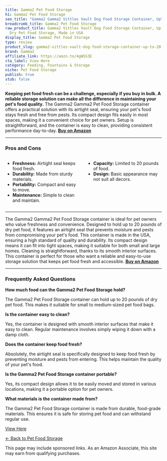 ```yaml
---
title: Gamma2 Pet Food Storage
h1: Gamma2 Pet Food Storage
seo_title: "Gamma2 Gamma2 Vittles Vault Dog Food Storage Container, Up\u2026"
breadcrumb_title: Gamma2 Pet Food Storage
raw_product_title: Gamma2 Vittles Vault Dog Food Storage Container, Up to 20 Pounds
  Dry Pet Food Storage, Made in USA
display_title: Gamma2 Pet Food Storage
type: review
product_slug: gamma2-vittles-vault-dog-food-storage-container-up-to-20-pounds-dry-pet-d4e89878
brand: Gamma2
affiliate_link: https://amzn.to/4gWSS3E
cta_label: View Here
category: Feeding, Fountains & Storage
niche: Pet Food Storage
publish: true
stub: false
---
```


<div id="intro" class="full-width">
  <p><strong>Keeping pet food fresh can be a challenge, especially if you buy in bulk. A reliable storage solution can make all the difference in maintaining your pet's food quality.</strong> The Gamma2 Gamma2 Pet Food Storage container offers a practical solution with its airtight seal, ensuring your pet's food stays fresh and free from pests. Its compact design fits easily in most spaces, making it a convenient choice for pet owners. Setup is straightforward, and the container is easy to clean, providing consistent performance day-to-day. <a href="https://amzn.to/4gWSS3E" rel="nofollow sponsored noopener" target="_blank"><strong>Buy on Amazon</strong></a></p>
</div>

<hr />
<h3 id="pros-cons">Pros and Cons</h3>
<div class="pc-grid" style="display:grid;grid-template-columns:1fr 1fr;gap:16px;">
  <ul>
    <li><strong>Freshness:</strong> Airtight seal keeps food fresh.</li>
    <li><strong>Durability:</strong> Made from sturdy materials.</li>
    <li><strong>Portability:</strong> Compact and easy to move.</li>
    <li><strong>Maintenance:</strong> Simple to clean and maintain.</li>
  </ul>
  <ul>
    <li><strong>Capacity:</strong> Limited to 20 pounds of food.</li>
    <li><strong>Design:</strong> Basic appearance may not suit all decors.</li>
  </ul>
</div>
<hr />

<div class="full-width">
  <p>The Gamma2 Gamma2 Pet Food Storage container is ideal for pet owners who value freshness and convenience. Designed to hold up to 20 pounds of dry pet food, it features an airtight seal that prevents moisture and pests from compromising your pet's food. This container is made in the USA, ensuring a high standard of quality and durability. Its compact design means it can fit into tight spaces, making it suitable for both small and large homes. Cleaning is straightforward, thanks to its smooth interior surfaces. This container is perfect for those who want a reliable and easy-to-use storage solution that keeps pet food fresh and accessible. <a href="https://amzn.to/4gWSS3E" rel="nofollow sponsored noopener" target="_blank"><strong>Buy on Amazon</strong></a></p>
</div>

<hr />
<h3 id="faqs">Frequently Asked Questions</h3>

<p><strong>How much food can the Gamma2 Pet Food Storage hold?</strong></p>
<p>The Gamma2 Pet Food Storage container can hold up to 20 pounds of dry pet food. This makes it suitable for small to medium-sized pet food bags.</p>

<p><strong>Is the container easy to clean?</strong></p>
<p>Yes, the container is designed with smooth interior surfaces that make it easy to clean. Regular maintenance involves simply wiping it down with a damp cloth.</p>

<p><strong>Does the container keep food fresh?</strong></p>
<p>Absolutely, the airtight seal is specifically designed to keep food fresh by preventing moisture and pests from entering. This helps maintain the quality of your pet's food.</p>

<p><strong>Is the Gamma2 Pet Food Storage container portable?</strong></p>
<p>Yes, its compact design allows it to be easily moved and stored in various locations, making it a portable option for pet owners.</p>

<p><strong>What materials is the container made from?</strong></p>
<p>The Gamma2 Pet Food Storage container is made from durable, food-grade materials. This ensures it is safe for storing pet food and can withstand regular use.</p>
<p><a class="btn" href="https://amzn.to/4gWSS3E" target="_blank" rel="nofollow sponsored noopener">View Here</a></p>
<p><a href="/roundups/feeding-fountains-storage/pet-food-storage/">← Back to Pet Food Storage</a></p>
<aside class="disclosure">This page may include sponsored links. As an Amazon Associate, this site may earn from qualifying purchases.</aside>
